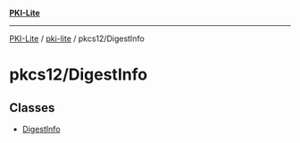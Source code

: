 [**PKI-Lite**](../../../README.md)

---

[PKI-Lite](../../../README.md) / [pki-lite](../../README.md) / pkcs12/DigestInfo

# pkcs12/DigestInfo

## Classes

- [DigestInfo](classes/DigestInfo.md)
